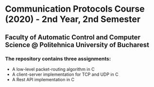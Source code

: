 # Communication Protocols Course (2020) - 2nd Year, 2nd Semester
## Faculty of Automatic Control and Computer Science @ Politehnica University of Bucharest
### The repository contains three assignments:
* A low-level packet-routing algorithm in C
* A client-server implementation for TCP and UDP in C
* A Rest API implementation in C
